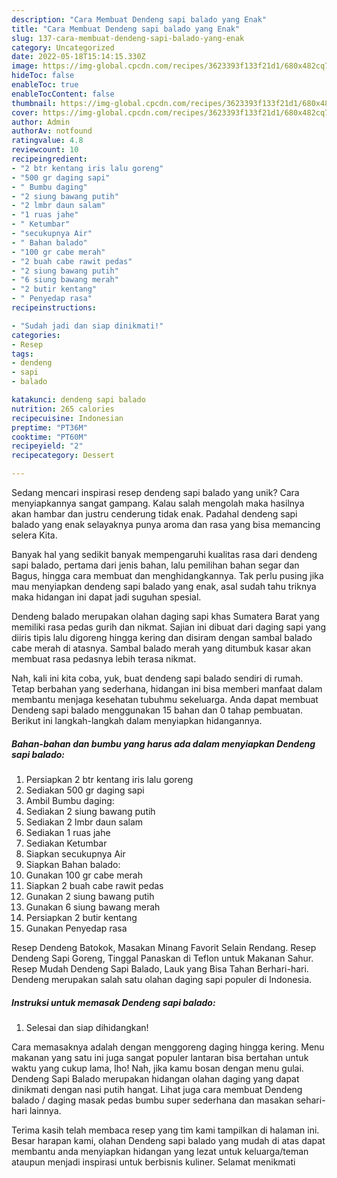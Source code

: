 ```yaml
---
description: "Cara Membuat Dendeng sapi balado yang Enak"
title: "Cara Membuat Dendeng sapi balado yang Enak"
slug: 137-cara-membuat-dendeng-sapi-balado-yang-enak
category: Uncategorized
date: 2022-05-18T15:14:15.330Z
image: https://img-global.cpcdn.com/recipes/3623393f133f21d1/680x482cq70/dendeng-sapi-balado-foto-resep-utama.jpg
hideToc: false
enableToc: true
enableTocContent: false
thumbnail: https://img-global.cpcdn.com/recipes/3623393f133f21d1/680x482cq70/dendeng-sapi-balado-foto-resep-utama.jpg
cover: https://img-global.cpcdn.com/recipes/3623393f133f21d1/680x482cq70/dendeng-sapi-balado-foto-resep-utama.jpg
author: Admin
authorAv: notfound
ratingvalue: 4.8
reviewcount: 10
recipeingredient:
- "2 btr kentang iris lalu goreng"
- "500 gr daging sapi"
- " Bumbu daging"
- "2 siung bawang putih"
- "2 lmbr daun salam"
- "1 ruas jahe"
- " Ketumbar"
- "secukupnya Air"
- " Bahan balado"
- "100 gr cabe merah"
- "2 buah cabe rawit pedas"
- "2 siung bawang putih"
- "6 siung bawang merah"
- "2 butir kentang"
- " Penyedap rasa"
recipeinstructions:

- "Sudah jadi dan siap dinikmati!"
categories:
- Resep
tags:
- dendeng
- sapi
- balado

katakunci: dendeng sapi balado 
nutrition: 265 calories
recipecuisine: Indonesian
preptime: "PT36M"
cooktime: "PT60M"
recipeyield: "2"
recipecategory: Dessert

---
```





Sedang mencari inspirasi resep dendeng sapi balado yang unik? Cara menyiapkannya sangat gampang. Kalau salah mengolah maka hasilnya akan hambar dan justru cenderung tidak enak. Padahal dendeng sapi balado yang enak selayaknya punya aroma dan rasa yang bisa memancing selera Kita.





Banyak hal yang sedikit banyak mempengaruhi kualitas rasa dari dendeng sapi balado, pertama dari jenis bahan, lalu pemilihan bahan segar dan Bagus, hingga cara membuat dan menghidangkannya. Tak perlu pusing jika mau menyiapkan dendeng sapi balado yang enak,      asal sudah tahu triknya maka hidangan ini dapat jadi suguhan spesial.














Dendeng balado merupakan olahan daging sapi khas Sumatera Barat yang memiliki rasa pedas gurih dan nikmat. Sajian ini dibuat dari daging sapi yang diiris tipis lalu digoreng hingga kering dan disiram dengan sambal balado cabe merah di atasnya. Sambal balado merah yang ditumbuk kasar akan membuat rasa pedasnya lebih terasa nikmat.






Nah, kali ini kita coba, yuk, buat dendeng sapi balado sendiri di rumah. Tetap berbahan yang sederhana, hidangan ini bisa memberi manfaat dalam membantu menjaga kesehatan tubuhmu sekeluarga. Anda dapat membuat Dendeng sapi balado menggunakan 15 bahan dan 0 tahap pembuatan. Berikut ini langkah-langkah dalam menyiapkan hidangannya.

<!--inarticleads1-->

##### Bahan-bahan dan bumbu yang harus ada dalam menyiapkan Dendeng sapi balado:

1. Persiapkan 2 btr kentang iris lalu goreng
1. Sediakan 500 gr daging sapi
1. Ambil  Bumbu daging:
1. Sediakan 2 siung bawang putih
1. Sediakan 2 lmbr daun salam
1. Sediakan 1 ruas jahe
1. Sediakan  Ketumbar
1. Siapkan secukupnya Air
1. Siapkan  Bahan balado:
1. Gunakan 100 gr cabe merah
1. Siapkan 2 buah cabe rawit pedas
1. Gunakan 2 siung bawang putih
1. Gunakan 6 siung bawang merah
1. Persiapkan 2 butir kentang
1. Gunakan  Penyedap rasa


Resep Dendeng Batokok, Masakan Minang Favorit Selain Rendang. Resep Dendeng Sapi Goreng, Tinggal Panaskan di Teflon untuk Makanan Sahur. Resep Mudah Dendeng Sapi Balado, Lauk yang Bisa Tahan Berhari-hari. Dendeng merupakan salah satu olahan daging sapi populer di Indonesia. 

<!--inarticleads2-->

##### Instruksi untuk memasak Dendeng sapi balado:


1. Selesai dan siap dihidangkan!

Cara memasaknya adalah dengan menggoreng daging hingga kering. Menu makanan yang satu ini juga sangat populer lantaran bisa bertahan untuk waktu yang cukup lama, lho! Nah, jika kamu bosan dengan menu gulai. Dendeng Sapi Balado merupakan hidangan olahan daging yang dapat dinikmati dengan nasi putih hangat. Lihat juga cara membuat Dendeng balado / daging masak pedas bumbu super sederhana dan masakan sehari-hari lainnya. 

Terima kasih telah membaca resep yang tim kami tampilkan di halaman ini. Besar harapan kami, olahan Dendeng sapi balado yang mudah di atas dapat membantu anda menyiapkan hidangan yang lezat untuk keluarga/teman ataupun menjadi inspirasi untuk berbisnis kuliner. Selamat menikmati

